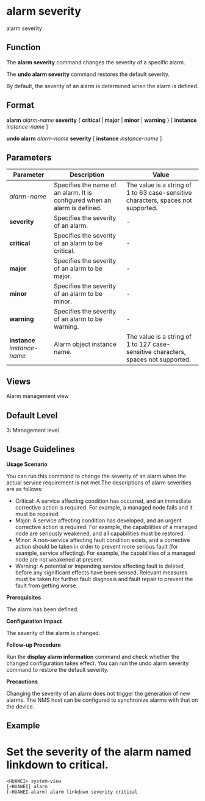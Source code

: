 alarm severity
==============

alarm severity

Function
--------



The **alarm severity** command changes the severity of a specific alarm.

The **undo alarm severity** command restores the default severity.



By default, the severity of an alarm is determined when the alarm is defined.


Format
------

**alarm** *alarm-name* **severity** { **critical** | **major** | **minor** | **warning** } [ **instance** *instance-name* ]

**undo alarm** *alarm-name* **severity** [ **instance** *instance-name* ]


Parameters
----------

| Parameter | Description | Value |
| --- | --- | --- |
| *alarm-name* | Specifies the name of an alarm. It is configured when an alarm is defined. | The value is a string of 1 to 63 case-sensitive characters, spaces not supported. |
| **severity** | Specifies the severity of an alarm. | - |
| **critical** | Specifies the severity of an alarm to be critical. | - |
| **major** | Specifies the severity of an alarm to be major. | - |
| **minor** | Specifies the severity of an alarm to be minor. | - |
| **warning** | Specifies the severity of an alarm to be warning. | - |
| **instance** *instance-name* | Alarm object instance name. | The value is a string of 1 to 127 case-sensitive characters, spaces not supported. |



Views
-----

Alarm management view


Default Level
-------------

3: Management level


Usage Guidelines
----------------

**Usage Scenario**

You can run this command to change the severity of an alarm when the actual service requirement is not met.The descriptions of alarm severities are as follows:

* Critical: A service affecting condition has occurred, and an immediate corrective action is required. For example, a managed node fails and it must be repaired.
* Major: A service affecting condition has developed, and an urgent corrective action is required. For example, the capabilities of a managed node are seriously weakened, and all capabilities must be restored.
* Minor: A non-service affecting fault condition exists, and a corrective action should be taken in order to prevent more serious fault (for example, service affecting). For example, the capabilities of a managed node are not weakened at present.
* Warning: A potential or impending service affecting fault is deleted, before any significant effects have been sensed. Relevant measures must be taken for further fault diagnosis and fault repair to prevent the fault from getting worse.

**Prerequisites**

The alarm has been defined.

**Configuration Impact**

The severity of the alarm is changed.

**Follow-up Procedure**

Run the **display alarm information** command and check whether the changed configuration takes effect. You can run the undo alarm severity command to restore the default severity.

**Precautions**

Changing the severity of an alarm does not trigger the generation of new alarms. The NMS host can be configured to synchronize alarms with that on the device.


Example
-------

# Set the severity of the alarm named linkdown to critical.
```
<HUAWEI> system-view
[~HUAWEI] alarm
[~HUAWEI-alarm] alarm linkdown severity critical

```